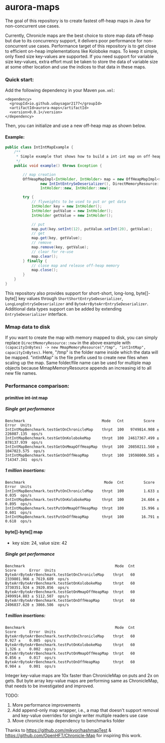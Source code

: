 # aurora-maps


The goal of this repository is to create fastest off-heap maps in Java for non-concurrent use
cases.

Currently, Chronicle maps are the best choice to store map data off-heap but due to its
concurrency support, it delivers poor performance for non-concurrent use cases. Performance
target of this repository is to get close to efficient on-heap implementations like Koloboke
maps. To keep it simple, only fixed size key-values are supported. If you need support for
variable size key-values, extra effort must be taken to store the data of variable size at some
other location and use the indices to that data in these maps.

### Quick start:
Add the following dependency in your Maven `pom.xml`:
```
<dependency>
  <groupId>io.github.udaysagar2177</groupId>
  <artifactId>aurora-maps</artifactId>
  <version>0.0.1</version>
</dependency>
```
Then, you can initialize and use a new off-heap map as shown below.

#### Example:

```java
public class IntIntMapExample {
    /**
     * Simple example that shows how to build a int-int map on off-heap memory.
     */
    public void example() throws Exception {

        // map creation
        OffHeapMapImpl<IntHolder, IntHolder> map = new OffHeapMapImpl<>(1, 0.66f,
                new IntIntEntrySeDeserializer(), DirectMemoryResource::new,
                IntHolder::new, IntHolder::new);

        try {
            // flyweights to be used to put or get data
            IntHolder key = new IntHolder();
            IntHolder putValue = new IntHolder();
            IntHolder getValue = new IntHolder();

            // put
            map.put(key.setInt(12), putValue.setInt(20), getValue);
            // get
            map.get(key, getValue);
            // remove
            map.remove(key, getValue);
            // clear for re-use
            map.clear();
        } finally {
            // close map and release off-heap memory
            map.close();
        }
    }
}
```

 This repository also provides support for short-short, long-long, byte[]-byte[] key values through `ShortShortEntrySeDeserializer`, `LongLongEntrySeDeserializer` and 
 `ByteArrByteArrEntrySeDeserializer`. Additional data types support can be added by extending `EntrySeDeserializer` interface.

 ### Mmap data to disk

If you want to create the map with memory mapped to disk, you can simply replace `DirectMemoryResource::new` in the above example with 
`(capacityInBytes) -> new MmapMemoryResource("/tmp", "intIntMap", capacityInBytes)`. Here, "/tmp"
 is the folder name inside which the data will be mapped. "intIntMap" is the file prefix used to
 create new files when scaling up the map. Same folder/file name can be used for multiple map
 objects because MmapMemoryResource appends an increasing id to all new file names.

### Performance comparison:

#### primitive int-int map
##### Single get performance
```
Benchmark                                   Mode   Cnt         Score         Error  Units
IntIntMapBenchmark.testGetOnChronicleMap    thrpt  100   9749814.908 ±  226087.135  ops/s
IntIntMapBenchmark.testGetOnKolobokeMap     thrpt  100  24617367.499 ±  878137.939  ops/s
IntIntMapBenchmark.testGetOnMmapOffHeapMap  thrpt  100  20850211.560 ± 1047023.575  ops/s
IntIntMapBenchmark.testGetOnOffHeapMap      thrpt  100  19598000.585 ±  714347.341  ops/s
```

##### 1 million insertions:
```
Benchmark                                    Mode  Cnt         Score         Error  Units
IntIntMapBenchmark.testPutOnChronicleMap    thrpt  100         1.633 ±       0.035  ops/s
IntIntMapBenchmark.testPutOnKolobokeMap     thrpt  100        24.604 ±       0.895  ops/s
IntIntMapBenchmark.testPutOnMmapOffHeapMap  thrpt  100        15.996 ±       0.601  ops/s
IntIntMapBenchmark.testPutOnOffHeapMap      thrpt  100        16.791 ±       0.618  ops/s
```

#### byte[]-byte[] map

* key size: 24, value size: 42

##### Single get performance
```
Benchmark                                         Mode  Cnt        Score      Error  Units
ByteArrByteArrBenchmark.testGetOnChronicleMap    thrpt   60  2339801.966 ± 7619.689  ops/s
ByteArrByteArrBenchmark.testGetOnKolobokeMap     thrpt   60  3730351.924 ± 3920.856  ops/s
ByteArrByteArrBenchmark.testGetOnMmapOffHeapMap  thrpt   60  2499914.883 ± 5112.507  ops/s
ByteArrByteArrBenchmark.testGetOnOffHeapMap      thrpt   60  2496837.620 ± 3866.586  ops/s
```

##### 1 million insertions:
```
Benchmark                                         Mode  Cnt        Score      Error  Units
ByteArrByteArrBenchmark.testPutOnChronicleMap    thrpt   60        0.927 ±    0.005  ops/s
ByteArrByteArrBenchmark.testPutOnKolobokeMap     thrpt   60        1.326 ±    0.002  ops/s
ByteArrByteArrBenchmark.testPutOnMmapOffHeapMap  thrpt   60        0.856 ±    0.017  ops/s
ByteArrByteArrBenchmark.testPutOnOffHeapMap      thrpt   60        0.984 ±    0.001  ops/s
```

Integer key-value maps are 10x faster than ChronicleMap on puts and 2x on gets. But byte array key-value maps are performing same as 
ChronicleMap, that needs to be investigated and improved.

TODO:
1. More performance improvements
2. Add append-only map wrapper, i.e., a map that doesn't support removal and key-value overrides for
 single writer multiple readers use case
3. Move chronicle map dependency to benchmarks folder

Thanks to https://github.com/mikvor/hashmapTest & https://github.com/OpenHFT/Chronicle-Map for
inspiring this work.